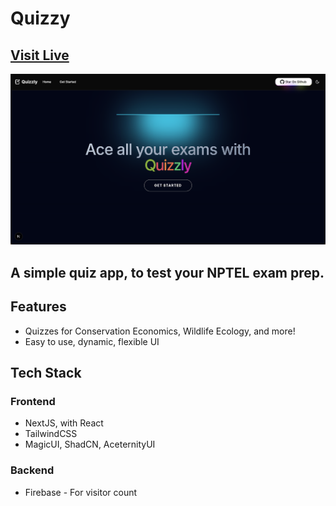 # Quizzy

## [Visit Live](https://quizzly-beta.vercel.app/)

![Homepage](/public/images/homepage.png)

## A simple quiz app, to test your NPTEL exam prep.

## Features

* Quizzes for Conservation Economics, Wildlife Ecology, and more!
* Easy to use, dynamic, flexible UI


## Tech Stack

### Frontend
 * NextJS, with React
 * TailwindCSS
 * MagicUI, ShadCN, AceternityUI

### Backend

* Firebase - For visitor count